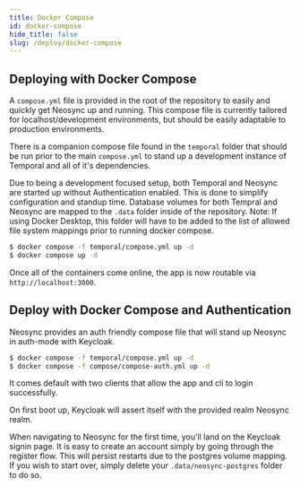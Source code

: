 ```yaml
---
title: Docker Compose
id: docker-compose
hide_title: false
slug: /deploy/docker-compose
---
```


## Deploying with Docker Compose

A `compose.yml` file is provided in the root of the repository to easily and quickly get Neosync up and running.
This compose file is currently tailored for localhost/development environments, but should be easily adaptable to production environments.

There is a companion compose file found in the `temporal` folder that should be run prior to the main `compose.yml` to stand up a development instance of Temporal and all of it's dependencies.

Due to being a development focused setup, both Temporal and Neosync are started up without Authentication enabled. This is done to simplify configuration and standup time.
Database volumes for both Tempral and Neosync are mapped to the `.data` folder inside of the repository. Note: If using Docker Desktop, this folder will have to be added to the list of allowed file system mappings prior to running docker compose.

```sh
$ docker compose -f temporal/compose.yml up -d
$ docker compose up -d
```

Once all of the containers come online, the app is now routable via `http://localhost:3000`.

## Deploy with Docker Compose and Authentication

Neosync provides an auth friendly compose file that will stand up Neosync in auth-mode with Keycloak.

```sh
$ docker compose -f temporal/compose.yml up -d
$ docker compose -f compose/compose-auth.yml up -d
```

It comes default with two clients that allow the app and cli to login successfully.

On first boot up, Keycloak will assert itself with the provided realm Neosync realm.

When navigating to Neosync for the first time, you'll land on the Keycloak signin page. It is easy to create an account simply by going through the register flow.
This will persist restarts due to the postgres volume mapping. If you wish to start over, simply delete your `.data/neosync-postgres` folder to do so.
